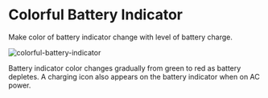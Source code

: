 # Colorful Battery Indicator
 Make color of battery indicator change with level of battery charge.
 
 ![colorful-battery-indicator](https://user-images.githubusercontent.com/34916242/153745540-3c3d5a60-aaa7-4c04-bd81-6a36fce90330.png) 
 
 Battery indicator color changes gradually from green to red as battery depletes. A charging icon also appears on the battery indicator when on AC power.
